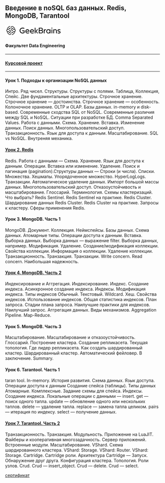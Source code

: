 ## Введение в noSQL баз данных. Redis, MongoDB, Tarantool
![](logo.png)
#### Факультет Data Engineering
___
#### [Курсовой проект](https://github.com/TolstikovIgor/NoSQL/tree/main/lesson7)
___
#### Урок 1. Подходы к организации NoSQL данных
Интро. Ряд чисел. Структуры. Структуры с полями. Таблица, Коллекция, Спейс. Две фундаментальные архитектуры. Строчное хранение. Строчное хранение — достоинства. Строчное хранение — особенность. Колоночное хранение. OLTP и OLAP. Базы данных. in-memory и disk-based. Современные сходства SQL от NoSQL. Современные различия между SQL и NoSQL. Ситуации при разработке БД. Comma Separated Values. Работа с данными. Схема. Хранение. Вставка. Изменение данных. Поиск данных. Многопользовательский доступ. Транзакционность. Язык для доступа к данным. Масштабирование. SQL vs NoSQL. Внутреняя механика.

#### [Урок 2. Redis](https://github.com/TolstikovIgor/NoSQL/tree/main/lesson2)
Redis. Работа с данными — Схема. Хранение. Язык для доступа к данным. Операции. Вставка или изменение. Удаление. Поиск и пагинация (pagination).Структуры данных — Строки (и числа). Списки. Множества. Хешмапы. Упорядоченное множество. HyperLogLogs. Транзакции. Автоматическое удаление данных. Импорт большой массы данных. Многопользовательский доступ. Отказоустойчивость и масштабирование. Глоссарий. Терминология. Схемы кластеризаций. Что выбрать? Redis Sentinel. Redis Sentinel на практике. Redis Cluster. Шардирование данных Redis Cluster. Redis Cluster на практике. Запросы к кластеру. Сферы применения Redis.

#### Урок 3. MongoDB. Часть 1
MongoDB. Документ. Коллекция. Неймспейсы. Базы данных. Схема данных. Атомарные типы. Операции доступа к данным. Вставка. Выборка данных. Выборка данных — выражение filter. Выборка данных, например. Модификация. Удаление. Создание/модификация коллекции. Свойства коллекции. Информация о коллекции. Удаление коллекции. Транзакционность. Транзакция. Транзакции. Write concern. Read concern. Наибольшая надежность.

#### [Урок 4. MongoDB. Часть 2](https://github.com/TolstikovIgor/NoSQL/tree/main/lesson4)
Индексирование и Аггрегация. Индексирование. Индекс. Создание индекса. Асинхронное создание индекса. Индексы. Модификация индекса. Типы индексов
Обычный. Текстовый. Wildcard. Хеш. Свойства индексов. Использование индексов. Общая статистика индексов. План запроса. Стадии плана запроса. Наилучшие практики для индексов. Наилучший запрос. Аггрегация данных. Виды механизмов. Aggregation Pipeline. Map-Reduce.

#### Урок 5. MongoDB. Часть 3
Масштабирование. Масштабирование и отказоустойчивость. Глоссарий. Построение кластера. Создание репликасета. Текущая топология. Где лидер репликасета. Как создать шардированный кластер. Шардированный кластер. Автоматический фейловер. В заключение. Summary.

#### Урок 6. Tarantool. Часть 1
taran tool. In-memory. История развития. Схема данных. Язык доступа. Операции доступа к данным Создание спейса (таблицы). Типы данных Атомарные. Комплексные. Задание схемы для спейса. Индексы. Создание индекса. Локальные операции с данными — insert. get — поиск одного тапла. update — обновление одного или нескольких таплов. delete — удаление тапла. replace — замена тапла целиком. pairs — итерация по индексу. select — получение данных.

#### [Урок 7. Tarantool. Часть 2](https://github.com/TolstikovIgor/NoSQL/tree/main/lesson7)
Транзакционность. Транзакция. Модульность. Приложение на LuaJIT. Файберы и кооперативная многозадачность. Сервер приложений. Встроенные модули. Масштабирование. VShard. Схема шардированного кластера. VShard: Storage. VShard: Router. VShard: Storage. Cartridge. Cartridge роли. Архитектура Cartridge — Запуск. Обнаружение друг друга. Конфигурация кластера. Топология. Роли узлов. Crud. Crud — insert_object. Crud — delete. Crud — select. 

[сертификат](https://gb.ru/go/veC01N)
